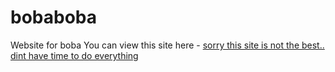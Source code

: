 # bobaboba
Website for boba
You can view this site here - [sorry this site is not the best.. dint have time to do everything](https://scattercat-123.github.io/bobaboba/)
